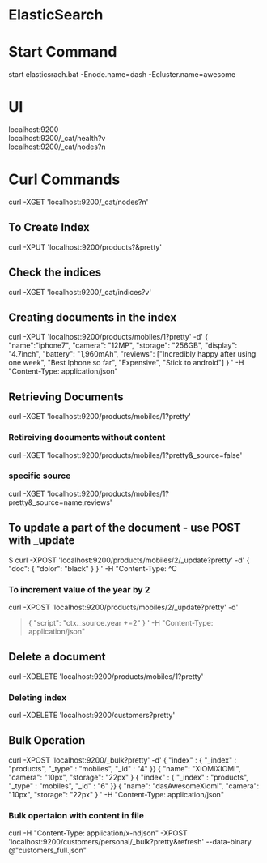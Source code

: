 # ElasticSearch

# Start Command
start elasticsrach.bat -Enode.name=dash -Ecluster.name=awesome

# UI
localhost:9200
<br/>
localhost:9200/_cat/health?v
<br/>
localhost:9200/_cat/nodes?n

# Curl Commands
curl -XGET 'localhost:9200/_cat/nodes?n'
## To Create Index
curl -XPUT 'localhost:9200/products?&pretty'

## Check the indices
curl -XGET 'localhost:9200/_cat/indices?v'

## Creating documents in the index
curl -XPUT 'localhost:9200/products/mobiles/1?pretty' -d'
{
"name":"iphone7",
"camera": "12MP",
"storage": "256GB",
"display": "4.7inch",
"battery": "1,960mAh",
"reviews": ["Incredibly happy after using one week", "Best Iphone so far", "Expensive", "Stick to android"]
}
' -H "Content-Type: application/json"

## Retrieving Documents
curl -XGET 'localhost:9200/products/mobiles/1?pretty'

### Retireiving documents without content
curl -XGET 'localhost:9200/products/mobiles/1?pretty&_source=false'

### specific source
curl -XGET 'localhost:9200/products/mobiles/1?pretty&_source=name,reviews'

## To update a part of the document - use POST with _update

$ curl -XPOST 'localhost:9200/products/mobiles/2/_update?pretty' -d'
{
"doc": {
"dolor": "black"
}
}
' -H "Content-Type: ^C

### To increment value of the year by 2

curl -XPOST 'localhost:9200/products/mobiles/2/_update?pretty' -d'
> {
> "script": "ctx._source.year +=2"
> }
> ' -H "Content-Type: application/json"

## Delete a document

curl -XDELETE 'localhost:9200/products/mobiles/1?pretty'

### Deleting index

curl -XDELETE 'localhost:9200/customers?pretty'

## Bulk Operation 

curl -XPOST 'localhost:9200/_bulk?pretty' -d'
{ "index" : { "_index" : "products", "_type" : "mobiles", "_id" : "4" }}
{ "name": "XIOMiXIOMI", "camera": "10px", "storage": "22px" }
{ "index" : { "_index" : "products", "_type" : "mobiles", "_id" : "6" }}
{ "name": "dasAwesomeXiomi", "camera": "10px", "storage": "22px" }
' -H "Content-Type: application/json"

### Bulk opertaion with content in file

curl -H "Content-Type: application/x-ndjson" -XPOST 'localhost:9200/customers/personal/_bulk?pretty&refresh' --data-binary @"customers_full.json"



